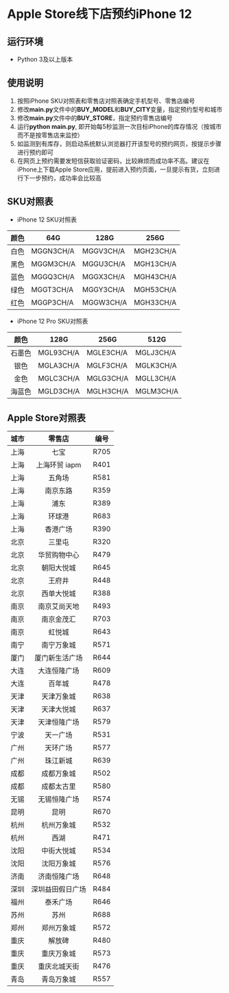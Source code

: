 # Apple Store线下店预约iPhone 12

## 运行环境
- Python 3及以上版本

## 使用说明
1. 按照iPhone SKU对照表和零售店对照表确定手机型号、零售店编号
2. 修改**main.py**文件中的**BUY_MODEL**和**BUY_CITY**变量，指定预约型号和城市
3. 修改**main.py**文件中的**BUY_STORE**，指定预约零售店编号 
4. 运行**python main.py**, 即开始每5秒监测一次目标iPhone的库存情况（按城市而不是按零售店来监控）
5. 如监测到有库存，则启动系统默认浏览器打开该型号的预约网页，按提示步骤进行预约即可
6. 在网页上预约需要发短信获取验证密码，比较麻烦而成功率不高。建议在iPhone上下载Apple Store应用，提前进入预约页面，一旦提示有货，立刻进行下一步预约，成功率会比较高


## SKU对照表
- iPhone 12 SKU对照表

| 颜色 | 64G | 128G | 256G 
| --- | --- | --- | --- 
| 白色 | MGGN3CH/A | MGGV3CH/A | MGH23CH/A 
| 黑色 | MGGM3CH/A | MGGU3CH/A | MGH13CH/A 
| 蓝色 | MGGQ3CH/A | MGGX3CH/A | MGH43CH/A 
| 绿色 | MGGT3CH/A | MGGY3CH/A | MGH53CH/A 
| 红色 | MGGP3CH/A | MGGW3CH/A | MGH33CH/A 
 
- iPhone 12 Pro SKU对照表

| 颜色 |  128G  |  256G   |  512G 
| :---: | --- | --- | --- |
| 石墨色  | MGL93CH/A | MGLE3CH/A | MGLJ3CH/A 
| 银色 | MGLA3CH/A | MGLF3CH/A | MGLK3CH/A
| 金色 | MGLC3CH/A | MGLG3CH/A | MGLL3CH/A
| 海蓝色 | MGLD3CH/A | MGLH3CH/A | MGLM3CH/A

## Apple Store对照表

| 城市 | 零售店  | 编号
| --- | :---: | :---:  
|上海 | 七宝 | R705
|上海| 上海环贸 iapm | R401
|上海| 五角场 | R581
|上海| 南京东路 | R359
|上海| 浦东 | R389
|上海| 环球港 | R683
|上海| 香港广场 | R390
|北京| 三里屯 | R320
|北京| 华贸购物中心 | R479
|北京| 朝阳大悦城 | R645
|北京| 王府井 | R448
|北京| 西单大悦城 | R388
|南京| 南京艾尚天地| R493
|南京| 南京金茂汇 | R703
|南京| 虹悦城 | R643
|南宁| 南宁万象城 | R571
|厦门| 厦门新生活广场| R644
|大连| 大连恒隆广场 | R609
|大连| 百年城 | R478
|天津| 天津万象城 | R638
|天津| 天津大悦城 | R637
|天津| 天津恒隆广场 | R579
|宁波| 天一广场 | R531
|广州| 天环广场 | R577
|广州| 珠江新城 | R639
|成都| 成都万象城 | R502
|成都| 成都太古里 | R580
|无锡| 无锡恒隆广场 | R574
|昆明| 昆明 | R670
|杭州| 杭州万象城 | R532
|杭州| 西湖 | R471
|沈阳| 中街大悦城 | R534
|沈阳| 沈阳万象城 | R576
|济南| 济南恒隆广场 | R648
|深圳| 深圳益田假日广场 | R484
|福州| 泰禾广场 | R646
|苏州| 苏州 | R688
|郑州| 郑州万象城 | R572
|重庆| 解放碑 | R480
|重庆| 重庆万象城 | R573
|重庆| 重庆北城天街 | R476
|青岛| 青岛万象城 | R557

